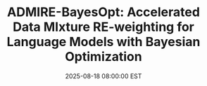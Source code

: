 ---
title:          "ADMIRE-BayesOpt: Accelerated Data MIxture RE-weighting for Language Models with Bayesian Optimization"
date:           2025-08-18 08:00:00 EST
selected:       true
pub:            "Arxiv"
pub_date:       "2025"
# abstract: >-
#   Cover image is a photo by Thomas Renaud on Unsplash. The abstract of the publication is meant to be a TLDR (very brief summary with 1~2 sentences) of your paper.
cover:          /assets/images/covers/fig_1.svg
authors:
- Xu Ouyang<sub>*</sub>
- Shengzhuang Chen<sub>*</sub>
- Michael Arthur Leopold Pearce
- Thomas Hartvigsen
- Jonathan Richard Schwarz
links:
  Paper: https://xo28.github.io/ADMIRE-BayesOpt-homepage/
---